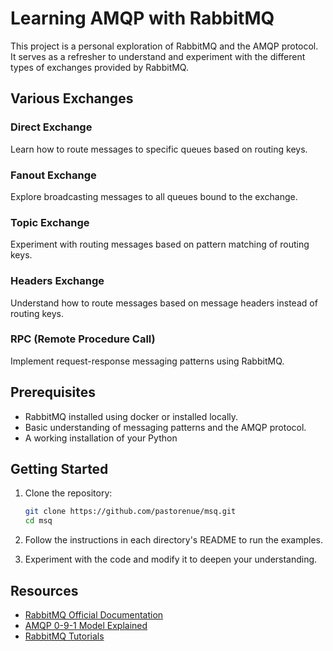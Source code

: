 # Learning AMQP with RabbitMQ

This project is a personal exploration of RabbitMQ and the AMQP protocol. It serves as a refresher to understand and experiment with the different types of exchanges provided by RabbitMQ.

## Various Exchanges
### Direct Exchange
Learn how to route messages to specific queues based on routing keys.

### Fanout Exchange
Explore broadcasting messages to all queues bound to the exchange.

### Topic Exchange
Experiment with routing messages based on pattern matching of routing keys.

### Headers Exchange
Understand how to route messages based on message headers instead of routing keys.

### RPC (Remote Procedure Call)
Implement request-response messaging patterns using RabbitMQ.

## Prerequisites

- RabbitMQ installed using docker or installed locally.
- Basic understanding of messaging patterns and the AMQP protocol.
- A working installation of your Python

## Getting Started

1. Clone the repository:
    ```bash
    git clone https://github.com/pastorenue/msq.git
    cd msq
    ```

2. Follow the instructions in each directory's README to run the examples.

3. Experiment with the code and modify it to deepen your understanding.

## Resources

- [RabbitMQ Official Documentation](https://www.rabbitmq.com/documentation.html)
- [AMQP 0-9-1 Model Explained](https://www.rabbitmq.com/tutorials/amqp-concepts.html)
- [RabbitMQ Tutorials](https://www.rabbitmq.com/getstarted.html)
